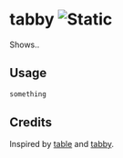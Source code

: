 # tabby ![Static](https://img.shields.io/badge/kopiec-majowy-honeydew?style=for-the-badge&labelColor=floralwhite)

Shows..

## Usage

```bash
something
```

## Credits

Inspired by [table](https://github.com/tomlazar/table) and [tabby](https://github.com/cheynewallace/tabby).
